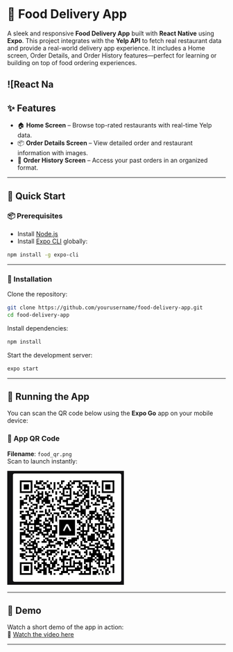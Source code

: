 # 🍔 Food Delivery App

A sleek and responsive **Food Delivery App** built with **React Native** using **Expo**. This project integrates with the **Yelp API** to fetch real restaurant data and provide a real-world delivery app experience. It includes a Home screen, Order Details, and Order History features—perfect for learning or building on top of food ordering experiences.

![React Na
---

## ✨ Features

- 🏠 **Home Screen** – Browse top-rated restaurants with real-time Yelp data.
- 📦 **Order Details Screen** – View detailed order and restaurant information with images.
- 📜 **Order History Screen** – Access your past orders in an organized format.

---

## 🚀 Quick Start

### 📦 Prerequisites

- Install [Node.js](https://nodejs.org/)
- Install [Expo CLI](https://docs.expo.dev/workflow/expo-cli/) globally:

```bash
npm install -g expo-cli
```

---

### 📂 Installation

Clone the repository:

```bash
git clone https://github.com/yourusername/food-delivery-app.git
cd food-delivery-app
```

Install dependencies:

```bash
npm install
```

Start the development server:

```bash
expo start
```

---

## 📱 Running the App

You can scan the QR code below using the **Expo Go** app on your mobile device:

### 🔳 App QR Code  
**Filename**: `food_qr.png`  
Scan to launch instantly:

![QR Code - food_qr.png](./food_qr.png)

---

## 🎥 Demo

Watch a short demo of the app in action:  
🔗 [Watch the video here](https://youtu.be/hQgLBaVjN1Q?si=AO2R_a4THuVVc33e)

---
